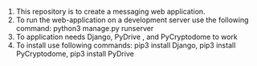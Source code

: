 1. This repository is to create a messaging web application.
2. To run the web-application on a development server use the following command: python3 manage.py runserver
3. To application needs Django, PyDrive , and PyCryptodome to work
4. To install use following commands: pip3 install Django, pip3 install PyCryptodome, pip3 install PyDrive
